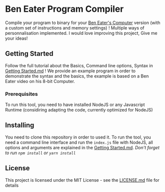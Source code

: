 # Ben Eater Program Compiler

Compile your program to binary for your [Ben Eater's Computer](https://eater.net/8bit) version (with a custom set of instructions and memory settings) !
Multiple ways of personnalisation implemented. I would love improving this project, Give me your ideas!

## Getting Started

Follow the full tutorial about the Basics, Command line options, Syntax in [Getting Started.md](GettingStarted.md) !
We provide an example program in order to demonstrate the syntax and the basics, the example is based on a Ben Eater video on his 8-bit Computer.

### Prerequisites

To run this tool, you need to have installed NodeJS or any Javascript Runtime (considiring adapting the code, currently optimized for NodeJS)

## Installing

You need to clone this repository in order to used it.
To run the tool, you need a command line interface and run the `index.js` file with NodeJS, all options and arguments are explained in the [Getting Started.md](GettingStarted.md). *Don't forget to run `npm install`  or  `yarn install`*

## License

This project is licensed under the MIT License - see the [LICENSE.md](LICENSE.md) file for details